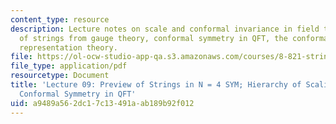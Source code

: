 ```yaml
---
content_type: resource
description: Lecture notes on scale and conformal invariance in field theory, emergence
  of strings from gauge theory, conformal symmetry in QFT, the conformal group, and
  representation theory.
file: https://ol-ocw-studio-app-qa.s3.amazonaws.com/courses/8-821-string-theory-fall-2008/a9489a562dc17c13491aab189b92f012_lecture09.pdf
file_type: application/pdf
resourcetype: Document
title: 'Lecture 09: Preview of Strings in N = 4 SYM; Hierarchy of Scaling dimensions;
  Conformal Symmetry in QFT'
uid: a9489a56-2dc1-7c13-491a-ab189b92f012
---
```

